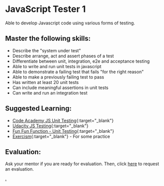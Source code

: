 # JavaScript Tester 1

Able to develop Javascript code using various forms of testing.

## Master the following skills:

* Describe the "system under test"
* Describe arrange, act and assert phases of a test
* Differentiate between unit, integration, e2e and acceptance testing
* Able to write and run unit tests in javascript
* Able to demonstrate a failing test that fails "for the right reason"
* Able to make a previously failing test to pass
* Has written at least 20 unit tests
* Can include meaningful assertions in unit tests
* Can write and run an integration test

## Suggested Learning: 
* [Code Academy JS Unit Testing](https://www.codecademy.com/learn/learn-javascript-unit-testing){:target="_blank"}
* [Udacity JS Testing](https://www.udacity.com/course/javascript-testing--ud549){:target="_blank"}
* [Fun Fun Function - Unit Testing](https://www.youtube.com/watch?list=PL0zVEGEvSaeF_zoW9o66wa_UCNE3a7BEr&v=Eu35xM76kKY&feature=emb_title){:target="_blank"}
* [Exercism](https://exercism.io/){:target="_blank"} - For some practice

## Evaluation:

Ask your mentor if you are ready for evaluation. Then, click [here](https://calendly.com/codex-academy/level-3-mastery-evaluation?a1=JavaScript%20Tester%201&a2=iKAzbvaGQuOjxekhw0StGw) to request an evaluation.

[.](level-3)